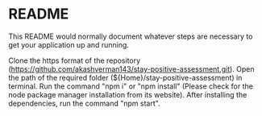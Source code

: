 # README #

This README would normally document whatever steps are necessary to get your application up and running.

Clone the https format of the repository (https://github.com/akashverman143/stay-positive-assessment.git).
Open the path of the required folder (${Home}/stay-positive-assessment) in terminal.
Run the command "npm i" or "npm install" (Please check for the node package manager installation from its website).
After installing the dependencies, run the command "npm start".

